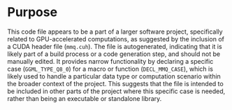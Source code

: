 # Purpose
This code file appears to be a part of a larger software project, specifically related to GPU-accelerated computations, as suggested by the inclusion of a CUDA header file (`mmq.cuh`). The file is autogenerated, indicating that it is likely part of a build process or a code generation step, and should not be manually edited. It provides narrow functionality by declaring a specific case (`GGML_TYPE_Q8_0`) for a macro or function (`DECL_MMQ_CASE`), which is likely used to handle a particular data type or computation scenario within the broader context of the project. This suggests that the file is intended to be included in other parts of the project where this specific case is needed, rather than being an executable or standalone library.
